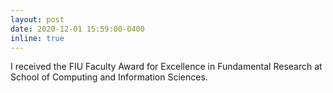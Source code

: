```yaml
---
layout: post
date: 2020-12-01 15:59:00-0400
inline: true
---
```


I received the FIU Faculty Award for Excellence in Fundamental Research at School of Computing and Information Sciences.
